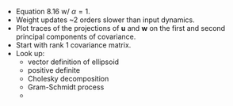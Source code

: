 - Equation 8.16 w/ $\alpha =1$.
- Weight updates ~2 orders slower than input dynamics.
- Plot traces of the projections of $\boldsymbol{u}$ and $\boldsymbol{w}$ on the first and second principal components of covariance.
- Start with rank 1 covariance matrix. 
- Look up: 
  - vector definition of ellipsoid
  - positive definite
  - Cholesky decomposition
  - Gram-Schmidt process
  - 